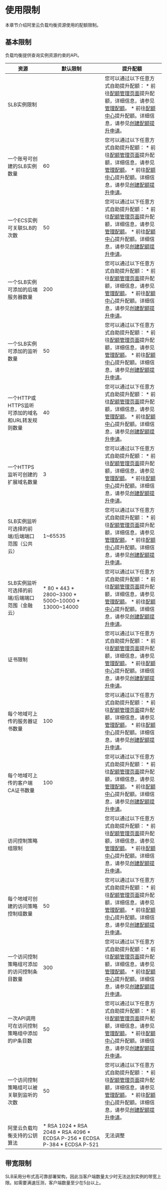 使用限制 
=========================

本章节介绍阿里云负载均衡资源使用的配额限制。

基本限制 
-------------------------

负载均衡提供查询实例资源约束的API。


|               资源               |                                                                                                                                                      默认限制                                                                                                                                                      |                                                                                                                                                                                              提升配额                                                                                                                                                                                              |
|--------------------------------|----------------------------------------------------------------------------------------------------------------------------------------------------------------------------------------------------------------------------------------------------------------------------------------------------------------|------------------------------------------------------------------------------------------------------------------------------------------------------------------------------------------------------------------------------------------------------------------------------------------------------------------------------------------------------------------------------------------------|
| SLB实例限制                                                                                                                                                                                                                                                                                                                                        || 您可以通过以下任意方式自助提升配额：  * 前往[配额管理页面](https://vpc.console.aliyun.com/quota)提升配额，详细信息，请参见[管理配额](/cn.zh-CN/通用配置/管理配额.md)。   * 前往[配额中心](https://quotas.console.aliyun.com)提升配额。详细信息，请参见[创建配额提升申请]()。    |
| 一个账号可创建的SLB实例数量                | 60                                                                                                                                                                                                                                                                                                             | 您可以通过以下任意方式自助提升配额：  * 前往[配额管理页面](https://vpc.console.aliyun.com/quota)提升配额，详细信息，请参见[管理配额](/cn.zh-CN/通用配置/管理配额.md)。   * 前往[配额中心](https://quotas.console.aliyun.com)提升配额。详细信息，请参见[创建配额提升申请]()。    |
| 一个ECS实例可关联SLB的次数               | 50                                                                                                                                                                                                                                                                                                             | 您可以通过以下任意方式自助提升配额：  * 前往[配额管理页面](https://vpc.console.aliyun.com/quota)提升配额，详细信息，请参见[管理配额](/cn.zh-CN/通用配置/管理配额.md)。   * 前往[配额中心](https://quotas.console.aliyun.com)提升配额。详细信息，请参见[创建配额提升申请]()。    |
| 一个SLB实例可添加的后端服务器数量             | 200                                                                                                                                                                                                                                                                                                            | 您可以通过以下任意方式自助提升配额：  * 前往[配额管理页面](https://vpc.console.aliyun.com/quota)提升配额，详细信息，请参见[管理配额](/cn.zh-CN/通用配置/管理配额.md)。   * 前往[配额中心](https://quotas.console.aliyun.com)提升配额。详细信息，请参见[创建配额提升申请]()。    |
| 一个SLB实例可添加的监听数量                | 50                                                                                                                                                                                                                                                                                                             | 您可以通过以下任意方式自助提升配额：  * 前往[配额管理页面](https://vpc.console.aliyun.com/quota)提升配额，详细信息，请参见[管理配额](/cn.zh-CN/通用配置/管理配额.md)。   * 前往[配额中心](https://quotas.console.aliyun.com)提升配额。详细信息，请参见[创建配额提升申请]()。    |
| 一个HTTP或HTTPS监听可添加的域名和URL转发规则数量 | 40                                                                                                                                                                                                                                                                                                             | 您可以通过以下任意方式自助提升配额：  * 前往[配额管理页面](https://vpc.console.aliyun.com/quota)提升配额，详细信息，请参见[管理配额](/cn.zh-CN/通用配置/管理配额.md)。   * 前往[配额中心](https://quotas.console.aliyun.com)提升配额。详细信息，请参见[创建配额提升申请]()。    |
| 一个HTTPS监听可创建的扩展域名数量            | 3                                                                                                                                                                                                                                                                                                              | 您可以通过以下任意方式自助提升配额：  * 前往[配额管理页面](https://vpc.console.aliyun.com/quota)提升配额，详细信息，请参见[管理配额](/cn.zh-CN/通用配置/管理配额.md)。   * 前往[配额中心](https://quotas.console.aliyun.com)提升配额。详细信息，请参见[创建配额提升申请]()。    |
| SLB实例监听可选择的前端/后端端口范围（公共云）      | 1\~65535                                                                                                                                                                                                                                                                                                       | 您可以通过以下任意方式自助提升配额：  * 前往[配额管理页面](https://vpc.console.aliyun.com/quota)提升配额，详细信息，请参见[管理配额](/cn.zh-CN/通用配置/管理配额.md)。   * 前往[配额中心](https://quotas.console.aliyun.com)提升配额。详细信息，请参见[创建配额提升申请]()。    |
| SLB实例监听可选择的前端/后端端口范围（金融云）      | * 80   * 443   * 2800\~3300   * 5000\~10000   * 13000\~14000                                                             | 您可以通过以下任意方式自助提升配额：  * 前往[配额管理页面](https://vpc.console.aliyun.com/quota)提升配额，详细信息，请参见[管理配额](/cn.zh-CN/通用配置/管理配额.md)。   * 前往[配额中心](https://quotas.console.aliyun.com)提升配额。详细信息，请参见[创建配额提升申请]()。    |
| 证书限制                                                                                                                                                                                                                                                                                                                                           || 您可以通过以下任意方式自助提升配额：  * 前往[配额管理页面](https://vpc.console.aliyun.com/quota)提升配额，详细信息，请参见[管理配额](/cn.zh-CN/通用配置/管理配额.md)。   * 前往[配额中心](https://quotas.console.aliyun.com)提升配额。详细信息，请参见[创建配额提升申请]()。    |
| 每个地域可上传的服务器证书数量                | 100                                                                                                                                                                                                                                                                                                            | 您可以通过以下任意方式自助提升配额：  * 前往[配额管理页面](https://vpc.console.aliyun.com/quota)提升配额，详细信息，请参见[管理配额](/cn.zh-CN/通用配置/管理配额.md)。   * 前往[配额中心](https://quotas.console.aliyun.com)提升配额。详细信息，请参见[创建配额提升申请]()。    |
| 每个地域可上传的客户端CA证书数量              | 100                                                                                                                                                                                                                                                                                                            | 您可以通过以下任意方式自助提升配额：  * 前往[配额管理页面](https://vpc.console.aliyun.com/quota)提升配额，详细信息，请参见[管理配额](/cn.zh-CN/通用配置/管理配额.md)。   * 前往[配额中心](https://quotas.console.aliyun.com)提升配额。详细信息，请参见[创建配额提升申请]()。    |
| 访问控制策略组限制                                                                                                                                                                                                                                                                                                                                      || 您可以通过以下任意方式自助提升配额：  * 前往[配额管理页面](https://vpc.console.aliyun.com/quota)提升配额，详细信息，请参见[管理配额](/cn.zh-CN/通用配置/管理配额.md)。   * 前往[配额中心](https://quotas.console.aliyun.com)提升配额。详细信息，请参见[创建配额提升申请]()。    |
| 每个地域可创建的访问策略控制组数量              | 50                                                                                                                                                                                                                                                                                                             | 您可以通过以下任意方式自助提升配额：  * 前往[配额管理页面](https://vpc.console.aliyun.com/quota)提升配额，详细信息，请参见[管理配额](/cn.zh-CN/通用配置/管理配额.md)。   * 前往[配额中心](https://quotas.console.aliyun.com)提升配额。详细信息，请参见[创建配额提升申请]()。    |
| 一个访问控制策略组可添加的访问控制条目数量          | 300                                                                                                                                                                                                                                                                                                            | 您可以通过以下任意方式自助提升配额：  * 前往[配额管理页面](https://vpc.console.aliyun.com/quota)提升配额，详细信息，请参见[管理配额](/cn.zh-CN/通用配置/管理配额.md)。   * 前往[配额中心](https://quotas.console.aliyun.com)提升配额。详细信息，请参见[创建配额提升申请]()。    |
| 一次API调用可在访问控制策略组中添加的IP条目数      | 50                                                                                                                                                                                                                                                                                                             | 您可以通过以下任意方式自助提升配额：  * 前往[配额管理页面](https://vpc.console.aliyun.com/quota)提升配额，详细信息，请参见[管理配额](/cn.zh-CN/通用配置/管理配额.md)。   * 前往[配额中心](https://quotas.console.aliyun.com)提升配额。详细信息，请参见[创建配额提升申请]()。    |
| 一个访问控制策略组可以被关联到监听的次数           | 50                                                                                                                                                                                                                                                                                                             | 您可以通过以下任意方式自助提升配额：  * 前往[配额管理页面](https://vpc.console.aliyun.com/quota)提升配额，详细信息，请参见[管理配额](/cn.zh-CN/通用配置/管理配额.md)。   * 前往[配额中心](https://quotas.console.aliyun.com)提升配额。详细信息，请参见[创建配额提升申请]()。    |
| 阿里云负载均衡支持的公钥算法                 | * RSA 1024   * RSA 2048   * RSA 4096   * ECDSA P-256   * ECDSA P-384   * ECDSA P-521    | 无法调整                                                                                                                                                                                                                                                                                                                                                                                           |



带宽限制 
-------------------------

SLB采用分布式高可靠部署架构，因此当客户端数量太少时无法达到实例的带宽上限。如需要满速压测，客户端数量至少在5台以上。
